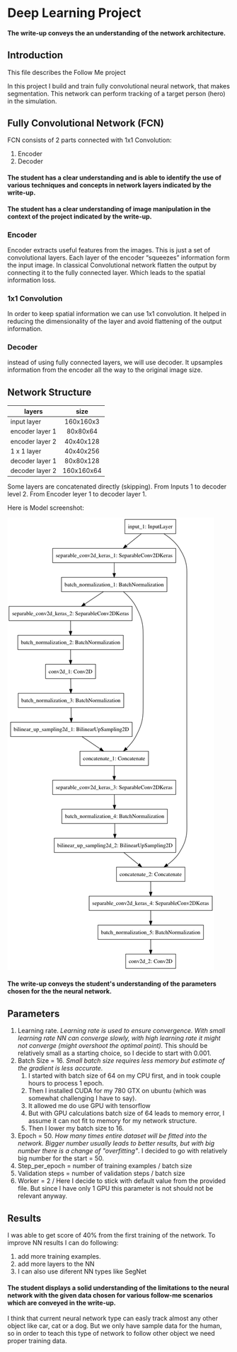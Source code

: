 # Deep Learning Project

#### The write-up conveys the an understanding of the network architecture. 

## Introduction
This file describes the Follow Me project

In this project I build and train fully convolutional neural network, that makes segmentation.
This network can perform tracking of a target person (hero) in the simulation.

## Fully Convolutional Network (FCN)
FCN consists of 2 parts connected with 1x1 Convolution:
1. Encoder
2. Decoder

#### The student has a clear understanding and is able to identify the use of various techniques and concepts in network layers indicated by the write-up.
#### The student has a clear understanding of image manipulation in the context of the project indicated by the write-up.
### Encoder
Encoder extracts useful features from the images. This is just a set of convolutional layers.
Each layer of the encoder “squeezes” information form the input image.
In classical Convolutional network flatten the output by connecting it to the fully connected layer. Which leads to the spatial information loss.

### 1x1 Convolution
In order to keep spatial information we can use 1x1 convolution. It helped in reducing the dimensionality of the layer and avoid flattening of the output information. 

### Decoder
instead of using fully connected layers, we will use decoder.
It upsamples information from the encoder all the way to the original image size.

## Network Structure
| layers        | size           |
| --------------- |:-------------:|
| input layer     | 160x160x3  |
| encoder layer 1 | 80x80x64 |
| encoder layer 2 | 40x40x128 |
| 1 x 1 layer | 40x40x256 |
| decoder layer 1 | 80x80x128 |
| decoder layer 2 | 160x160x64 |

Some layers are concatenated directly (skipping). From Inputs 1 to  decoder level 2. From Encoder leyer 1 to decoder layer 1.

Here is Model screenshot:

![Model](model.png)

#### The write-up conveys the student's understanding of the parameters chosen for the the neural network. 
## Parameters
1. Learning rate. *Learning rate is used to ensure convergence. With small learning rate NN can converge slowly, with high learning rate it might not converge (might overshoot the optimal point).* This should be relatively small as a starting choice, so I decide to start with 0.001.
2. Batch Size = 16. *Small batch size requires less memory but estimate of the gradient is less accurate.*
    1. I started with batch size of 64 on my CPU first, and in took couple hours to process 1 epoch. 
    2. Then I installed CUDA for my 780 GTX  on ubuntu (which was somewhat challenging I have to say). 
    3. It allowed me do use GPU with tensorflow
    4. But with GPU calculations batch size of 64 leads to memory error, I assume it can not fit to memory for my network structure.
    5. Then I lower my batch size to 16.
3. Epoch = 50. *How many times entire dataset will be fitted into the network. Bigger number usually leads to better results, but with big number there is a change of "overfitting"*. I decided to go with relatively big number for the start = 50.
4. Step_per_epoch = number of training examples / batch size
5. Validation steps = number of validation steps / batch size
6. Worker = 2 / Here I decide to stick with default value from the provided file. But since I have only 1 GPU this parameter is not should not be relevant anyway.

## Results 
I was able to get score of 40% from the first training of the network.
To improve NN results I can do following:
1. add more training examples.
2. add more layers to the NN
4. I can also use diferent NN types like SegNet

#### The student displays a solid understanding of the limitations to the neural network with the given data chosen for various follow-me scenarios which are conveyed in the write-up.

I think that current neural network type can easly track almost any other object like car, cat or a dog. But we only have sample data for the human, so in order to teach this type of network to follow other object we need proper training data.


